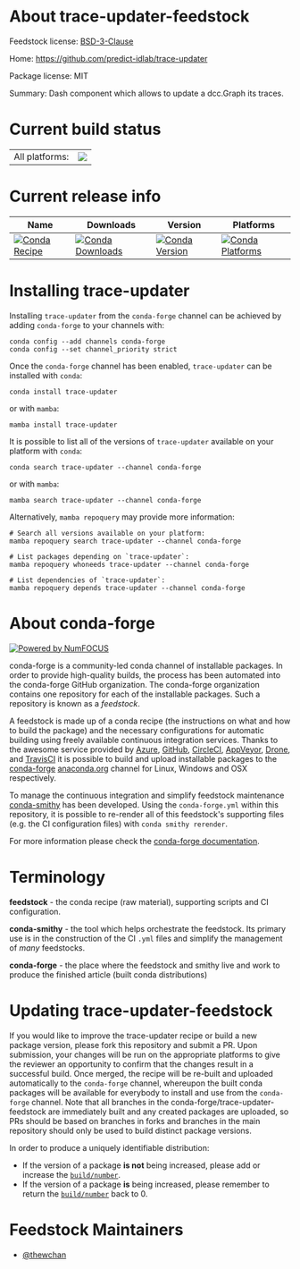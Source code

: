 About trace-updater-feedstock
=============================

Feedstock license: [BSD-3-Clause](https://github.com/conda-forge/trace-updater-feedstock/blob/main/LICENSE.txt)

Home: https://github.com/predict-idlab/trace-updater

Package license: MIT

Summary: Dash component which allows to update a dcc.Graph its traces.

Current build status
====================


<table><tr><td>All platforms:</td>
    <td>
      <a href="https://dev.azure.com/conda-forge/feedstock-builds/_build/latest?definitionId=14985&branchName=main">
        <img src="https://dev.azure.com/conda-forge/feedstock-builds/_apis/build/status/trace-updater-feedstock?branchName=main">
      </a>
    </td>
  </tr>
</table>

Current release info
====================

| Name | Downloads | Version | Platforms |
| --- | --- | --- | --- |
| [![Conda Recipe](https://img.shields.io/badge/recipe-trace--updater-green.svg)](https://anaconda.org/conda-forge/trace-updater) | [![Conda Downloads](https://img.shields.io/conda/dn/conda-forge/trace-updater.svg)](https://anaconda.org/conda-forge/trace-updater) | [![Conda Version](https://img.shields.io/conda/vn/conda-forge/trace-updater.svg)](https://anaconda.org/conda-forge/trace-updater) | [![Conda Platforms](https://img.shields.io/conda/pn/conda-forge/trace-updater.svg)](https://anaconda.org/conda-forge/trace-updater) |

Installing trace-updater
========================

Installing `trace-updater` from the `conda-forge` channel can be achieved by adding `conda-forge` to your channels with:

```
conda config --add channels conda-forge
conda config --set channel_priority strict
```

Once the `conda-forge` channel has been enabled, `trace-updater` can be installed with `conda`:

```
conda install trace-updater
```

or with `mamba`:

```
mamba install trace-updater
```

It is possible to list all of the versions of `trace-updater` available on your platform with `conda`:

```
conda search trace-updater --channel conda-forge
```

or with `mamba`:

```
mamba search trace-updater --channel conda-forge
```

Alternatively, `mamba repoquery` may provide more information:

```
# Search all versions available on your platform:
mamba repoquery search trace-updater --channel conda-forge

# List packages depending on `trace-updater`:
mamba repoquery whoneeds trace-updater --channel conda-forge

# List dependencies of `trace-updater`:
mamba repoquery depends trace-updater --channel conda-forge
```


About conda-forge
=================

[![Powered by
NumFOCUS](https://img.shields.io/badge/powered%20by-NumFOCUS-orange.svg?style=flat&colorA=E1523D&colorB=007D8A)](https://numfocus.org)

conda-forge is a community-led conda channel of installable packages.
In order to provide high-quality builds, the process has been automated into the
conda-forge GitHub organization. The conda-forge organization contains one repository
for each of the installable packages. Such a repository is known as a *feedstock*.

A feedstock is made up of a conda recipe (the instructions on what and how to build
the package) and the necessary configurations for automatic building using freely
available continuous integration services. Thanks to the awesome service provided by
[Azure](https://azure.microsoft.com/en-us/services/devops/), [GitHub](https://github.com/),
[CircleCI](https://circleci.com/), [AppVeyor](https://www.appveyor.com/),
[Drone](https://cloud.drone.io/welcome), and [TravisCI](https://travis-ci.com/)
it is possible to build and upload installable packages to the
[conda-forge](https://anaconda.org/conda-forge) [anaconda.org](https://anaconda.org/)
channel for Linux, Windows and OSX respectively.

To manage the continuous integration and simplify feedstock maintenance
[conda-smithy](https://github.com/conda-forge/conda-smithy) has been developed.
Using the ``conda-forge.yml`` within this repository, it is possible to re-render all of
this feedstock's supporting files (e.g. the CI configuration files) with ``conda smithy rerender``.

For more information please check the [conda-forge documentation](https://conda-forge.org/docs/).

Terminology
===========

**feedstock** - the conda recipe (raw material), supporting scripts and CI configuration.

**conda-smithy** - the tool which helps orchestrate the feedstock.
                   Its primary use is in the construction of the CI ``.yml`` files
                   and simplify the management of *many* feedstocks.

**conda-forge** - the place where the feedstock and smithy live and work to
                  produce the finished article (built conda distributions)


Updating trace-updater-feedstock
================================

If you would like to improve the trace-updater recipe or build a new
package version, please fork this repository and submit a PR. Upon submission,
your changes will be run on the appropriate platforms to give the reviewer an
opportunity to confirm that the changes result in a successful build. Once
merged, the recipe will be re-built and uploaded automatically to the
`conda-forge` channel, whereupon the built conda packages will be available for
everybody to install and use from the `conda-forge` channel.
Note that all branches in the conda-forge/trace-updater-feedstock are
immediately built and any created packages are uploaded, so PRs should be based
on branches in forks and branches in the main repository should only be used to
build distinct package versions.

In order to produce a uniquely identifiable distribution:
 * If the version of a package **is not** being increased, please add or increase
   the [``build/number``](https://docs.conda.io/projects/conda-build/en/latest/resources/define-metadata.html#build-number-and-string).
 * If the version of a package **is** being increased, please remember to return
   the [``build/number``](https://docs.conda.io/projects/conda-build/en/latest/resources/define-metadata.html#build-number-and-string)
   back to 0.

Feedstock Maintainers
=====================

* [@thewchan](https://github.com/thewchan/)

